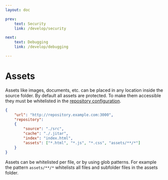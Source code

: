 ```yaml
---
layout: doc

prev:
    text: Security
    link: /develop/security

next:
    text: Debugging
    link: /develop/debugging

---
```


# Assets

Assets like images, documents, etc. can be placed in any location inside the source folder. By default all assets are protected. To make them accessible they must be whitelisted in the [repository configuration](../fundamentals/runtime-services.md#configuration-properties).

```json
{
    "url": "http://repository.example.com:3000",
    "repository":
    {
        "source": "./src",
        "cache": "./.jitar",
        "index": "index.html",
        "assets": ["*.html", "*.js", "*.css", "assets/**/*"]
    }
}
```

Assets can be whitelisted per file, or by using glob patterns. For example the pattern `assets/**/*` whitelists all files and subfolder files in the assets folder.

